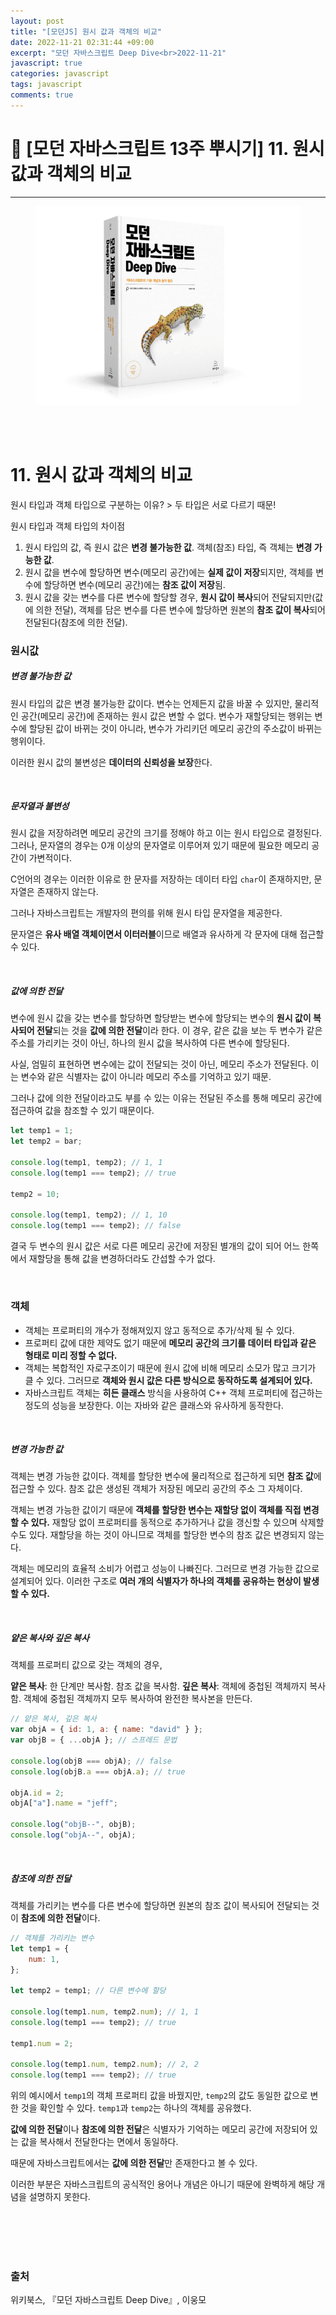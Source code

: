 ```yaml
---
layout: post
title: "[모던JS] 원시 값과 객체의 비교"
date: 2022-11-21 02:31:44 +09:00
excerpt: "모던 자바스크립트 Deep Dive<br>2022-11-21"
javascript: true
categories: javascript
tags: javascript
comments: true
---
```


# 📌 [모던 자바스크립트 13주 뿌시기] 11. 원시 값과 객체의 비교

---

<figure>
    <a href="/assets/img/JavaScript/2022-11-10/bookcover.png"><img src="/assets/img/JavaScript/2022-11-10/bookcover.png"></a>
    <figcaption style="text-align:center"></figcaption>
</figure>

<br>
<br>

# 11. 원시 값과 객체의 비교

원시 타입과 객체 타입으로 구분하는 이유? > 두 타입은 서로 다르기 때문!

원시 타입과 객체 타입의 차이점

1. 원시 타입의 값, 즉 원시 값은 **변경 불가능한 값**. 객체(참조) 타입, 즉 객체는 **변경 가능한 값**.
2. 원시 값을 변수에 할당하면 변수(메모리 공간)에는 **실제 값이 저장**되지만, 객체를 변수에 할당하면 변수(메모리 공간)에는 **참조 값이 저장**됨.
3. 원시 값을 갖는 변수를 다른 변수에 할당할 경우, **원시 값이 복사**되어 전달되지만(값에 의한 전달), 객체를 담은 변수를 다른 변수에 할당하면 원본의 **참조 값이 복사**되어 전달된다(참조에 의한 전달).

### 원시값

##### 변경 불가능한 값

원시 타입의 값은 변경 불가능한 값이다. 변수는 언제든지 값을 바꿀 수 있지만, 물리적인 공간(메모리 공간)에 존재하는 원시 값은 변할 수 없다. 변수가 재할당되는 행위는 변수에 할당된 값이 바뀌는 것이 아니라, 변수가 가리키던 메모리 공간의 주소값이 바뀌는 행위이다.

이러한 원시 값의 불변성은 **데이터의 신뢰성을 보장**한다.

<br>

##### 문자열과 불변성

원시 값을 저장하려면 메모리 공간의 크기를 정해야 하고 이는 원시 타입으로 결정된다. 그러나, 문자열의 경우는 0개 이상의 문자열로 이루어져 있기 때문에 필요한 메모리 공간이 가변적이다.

C언어의 경우는 이러한 이유로 한 문자를 저장하는 데이터 타입 `char`이 존재하지만, 문자열은 존재하지 않는다.

그러나 자바스크립트는 개발자의 편의를 위해 원시 타입 문자열을 제공한다.

문자열은 **유사 배열 객체이면서 이터러블**이므로 배열과 유사하게 각 문자에 대해 접근할 수 있다.

<br>

##### 값에 의한 전달

변수에 원시 값을 갖는 변수를 할당하면 할당받는 변수에 할당되는 변수의 **원시 값이 복사되어 전달**되는 것을 **값에 의한 전달**이라 한다.
이 경우, 같은 값을 보는 두 변수가 같은 주소를 가리키는 것이 아닌, 하나의 원시 값을 복사하여 다른 변수에 할당된다.

사실, 엄밀히 표현하면 변수에는 값이 전달되는 것이 아닌, 메모리 주소가 전달된다. 이는 변수와 같은 식별자는 값이 아니라 메모리 주소를 기억하고 있기 때문.

그러나 값에 의한 전달이라고도 부를 수 있는 이유는 전달된 주소를 통해 메모리 공간에 접근하여 값을 참조할 수 있기 때문이다.

```javascript
let temp1 = 1;
let temp2 = bar;

console.log(temp1, temp2); // 1, 1
console.log(temp1 === temp2); // true

temp2 = 10;

console.log(temp1, temp2); // 1, 10
console.log(temp1 === temp2); // false
```

결국 두 변수의 원시 값은 서로 다른 메모리 공간에 저장된 별개의 값이 되어 어느 한쪽에서 재할당을 통해 값을 변경하더라도 간섭할 수가 없다.

<br>

### 객체

-   객체는 프로퍼티의 개수가 정해져있지 않고 동적으로 추가/삭제 될 수 있다.
-   프로퍼티 값에 대한 제약도 없기 때문에 **메모리 공간의 크기를 데이터 타입과 같은 형태로 미리 정할 수 없다.**
-   객체는 복합적인 자로구조이기 때문에 원시 값에 비해 메모리 소모가 많고 크기가 클 수 있다. 그러므로 **객체와 원시 값은 다른 방식으로 동작하도록 설계되어 있다.**
-   자바스크립트 객체는 **히든 클래스** 방식을 사용하여 C++ 객체 프로퍼티에 접근하는 정도의 성능을 보장한다. 이는 자바와 같은 클래스와 유사하게 동작한다.

<br>

##### 변경 가능한 값

객체는 변경 가능한 값이다.
객체를 할당한 변수에 물리적으로 접근하게 되면 **참조 값**에 접근할 수 있다. 참조 값은 생성된 객체가 저장된 메모리 공간의 주소 그 자체이다.

객체는 변경 가능한 값이기 때문에 **객체를 할당한 변수는 재할당 없이 객체를 직접 변경할 수 있다.** 재할당 없이 프로퍼티를 동적으로 추가하거나 값을 갱신할 수 있으며 삭제할 수도 있다.
재할당을 하는 것이 아니므로 객체를 할당한 변수의 참조 값은 변경되지 않는다.

객체는 메모리의 효율적 소비가 어렵고 성능이 나빠진다. 그러므로 변경 가능한 값으로 설계되어 있다. 이러한 구조로 **여러 개의 식별자가 하나의 객체를 공유하는 현상이 발생할 수 있다.**

<br>

##### 얕은 복사와 깊은 복사

객체를 프로퍼티 값으로 갖는 객체의 경우,

**얕은 복사**: 한 단계만 복사함. 참조 값을 복사함.
**깊은 복사**: 객체에 중첩된 객체까지 복사함. 객체에 중첩된 객체까지 모두 복사하여 완전한 복사본을 만든다.

```javascript
// 얕은 복사, 깊은 복사
var objA = { id: 1, a: { name: "david" } };
var objB = { ...objA }; // 스프레드 문법

console.log(objB === objA); // false
console.log(objB.a === objA.a); // true

objA.id = 2;
objA["a"].name = "jeff";

console.log("objB--", objB);
console.log("objA--", objA);
```

<br>

##### 참조에 의한 전달

객체를 가리키는 변수를 다른 변수에 할당하면 원본의 참조 값이 복사되어 전달되는 것이 **참조에 의한 전달**이다.

```javascript
// 객체를 가리키는 변수
let temp1 = {
    num: 1,
};

let temp2 = temp1; // 다른 변수에 할당

console.log(temp1.num, temp2.num); // 1, 1
console.log(temp1 === temp2); // true

temp1.num = 2;

console.log(temp1.num, temp2.num); // 2, 2
console.log(temp1 === temp2); // true
```

위의 예시에서 `temp1`의 객체 프로퍼티 값을 바꿨지만, `temp2`의 값도 동일한 값으로 변한 것을 확인할 수 있다. `temp1`과 `temp2`는 하나의 객체를 공유했다.

**값에 의한 전달**이나 **참조에 의한 전달**은 식별자가 기억하는 메모리 공간에 저장되어 있는 값을 복사해서 전달한다는 면에서 동일하다.

때문에 자바스크립트에서는 **값에 의한 전달**만 존재한다고 볼 수 있다.

이러한 부분은 자바스크립트의 공식적인 용어나 개념은 아니기 때문에 완벽하게 해당 개념을 설명하지 못한다.

<br>
<br>
<br>
<br>

### 출처

위키북스, 『모던 자바스크립트 Deep Dive』, 이웅모

[jekyll-docs]: https://jekyllrb.com/docs/home
[jekyll-gh]: https://github.com/jekyll/jekyll
[jekyll-talk]: https://talk.jekyllrb.com/

